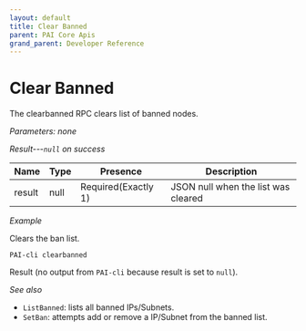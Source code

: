 ```yaml
---
layout: default
title: Clear Banned
parent: PAI Core Apis
grand_parent: Developer Reference
---
```


Clear Banned
======================

The clearbanned RPC clears list of banned nodes.

*Parameters: none*

*Result---`null` on success*

| Name  | Type | Presence            | Description
|-------|------|---------------------|-------------
|result |null  | Required(Exactly 1) | JSON null when the list was cleared

*Example*

Clears the ban list.

```
PAI-cli clearbanned
```

Result (no output from `PAI-cli` because result is set to `null`).

*See also*

* `ListBanned`: lists all banned IPs/Subnets.
* `SetBan`: attempts add or remove a IP/Subnet from the banned list.

